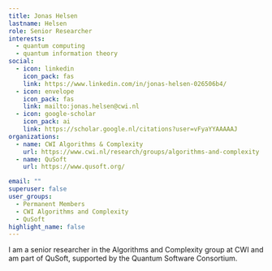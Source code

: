 ```yaml
---
title: Jonas Helsen
lastname: Helsen
role: Senior Researcher
interests:
  - quantum computing
  - quantum information theory
social:
  - icon: linkedin
    icon_pack: fas
    link: https://www.linkedin.com/in/jonas-helsen-026506b4/
  - icon: envelope
    icon_pack: fas
    link: mailto:jonas.helsen@cwi.nl
  - icon: google-scholar
    icon_pack: ai
    link: https://scholar.google.nl/citations?user=vFyaYYAAAAAJ
organizations:
  - name: CWI Algorithms & Complexity
    url: https://www.cwi.nl/research/groups/algorithms-and-complexity
  - name: QuSoft
    url: https://www.qusoft.org/

email: ""
superuser: false
user_groups:
  - Permanent Members
  - CWI Algorithms and Complexity
  - QuSoft
highlight_name: false
---
```


I am a senior researcher in the Algorithms and Complexity group at CWI and am part of QuSoft, supported by the Quantum Software Consortium.
